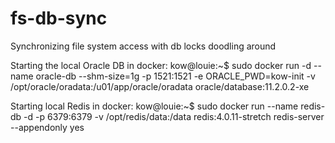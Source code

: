 # fs-db-sync
Synchronizing file system access with db locks doodling around

Starting the local Oracle DB in docker:
  kow@louie:~$ sudo docker run -d --name oracle-db --shm-size=1g -p 1521:1521 -e ORACLE_PWD=kow-init -v /opt/oracle/oradata:/u01/app/oracle/oradata oracle/database:11.2.0.2-xe

Starting local Redis in docker:
  kow@louie:~$ sudo docker run --name redis-db -d -p 6379:6379 -v /opt/redis/data:/data redis:4.0.11-stretch redis-server --appendonly yes